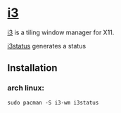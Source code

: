 # [i3](https://i3wm.org/)

[i3](https://github.com/i3/i3) is a tiling window manager for X11.

[i3status](https://man.archlinux.org/man/community/i3status/i3status.1.en) generates a status

## Installation

### arch linux:

`sudo pacman -S i3-wm i3status`